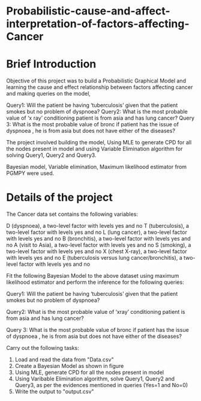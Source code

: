 # Probabilistic-cause-and-affect-interpretation-of-factors-affecting-Cancer
# Brief Introduction

Objective of this project was to build a Probabilistic Graphical Model and learning the cause and effect relationship between factors affecting cancer and making queries on the model,

Query1: Will the patient be having ‘tuberculosis’ given that the patient smokes but no problem of dyspnoea?
Query2: What is the most probable value of ‘x ray’ conditioning patient is from asia and has lung cancer?
Query 3: What is the most probable value of bronc if patient has the issue of dyspnoea , he is from asia but does not have either of the diseases?

The project involved building the model, Using MLE to generate CPD for all the nodes present in model and using Variable Elimination algorithm for solving  Query1, Query2 and Query3.

Bayesian model, Variable elimination, Maximum likelihood estimator from PGMPY were used.

# Details of the project

The Cancer data set contains the following variables:

D (dyspnoea), a two-level factor with levels yes and no
T (tuberculosis), a two-level factor with levels yes and no
L (lung cancer), a two-level factor with levels yes and no
B (bronchitis), a two-level factor with levels yes and no
A (visit to Asia), a two-level factor with levels yes and no
S (smoking), a two-level factor with levels yes and no
X (chest X-ray), a two-level factor with levels yes and no
E (tuberculosis versus lung cancer/bronchitis), a two-level factor with levels yes and no

Fit the following Bayesian Model to the above dataset using maximum likelihood estimator and perform the inference for the following queries:

Query1: Will the patient be having ‘tuberculosis’ given that the patient smokes but no problem of dyspnoea?

Query2: What is the most probable value of ‘xray’ conditioning patient is from asia and has lung cancer?

Query 3: What is the most probable value of bronc if patient has the issue of dyspnoea , he is from asia but does not have either of the diseases?

Carry out the following tasks:

1. Load and read the data from "Data.csv"
2. Create a Bayesian Model as shown in figure
3. Using MLE, generate CPD for all the nodes present in model
4. Using Varibable Elimination algorithm, solve Query1, Query2 and Query3, as per the evidences mentioned in queries (Yes=1 and No=0)
5. Write the output to "output.csv"
